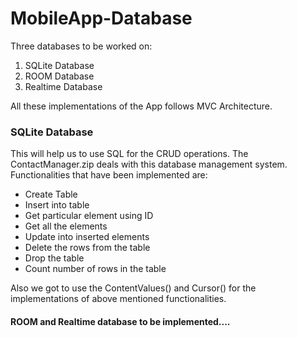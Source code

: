 # MobileApp-Database
Three databases to be worked on:
<ol>
  <li>SQLite Database</li>
  <li>ROOM Database</li>
  <li>Realtime Database</li>
</ol>
All these implementations of the App follows MVC Architecture.

### SQLite Database
This will help us to use SQL for the CRUD operations. The ContactManager.zip deals with this database management system. Functionalities that have been implemented are:
<ul>
  <li>Create Table</li>
  <li>Insert into table</li>
  <li>Get particular element using ID</li>
  <li>Get all the elements</li>
  <li>Update into inserted elements</li>
  <li>Delete the rows from the table</li>
  <li>Drop the table</li>
  <li>Count number of rows in the table</li>
</ul>
Also we got to use the ContentValues() and Cursor() for the implementations of above mentioned functionalities.

#### ROOM and Realtime database to be implemented....
